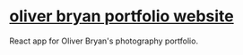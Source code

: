 # [oliver bryan portfolio website](https://www.oliverbryan.com/)

React app for Oliver Bryan's photography portfolio.

